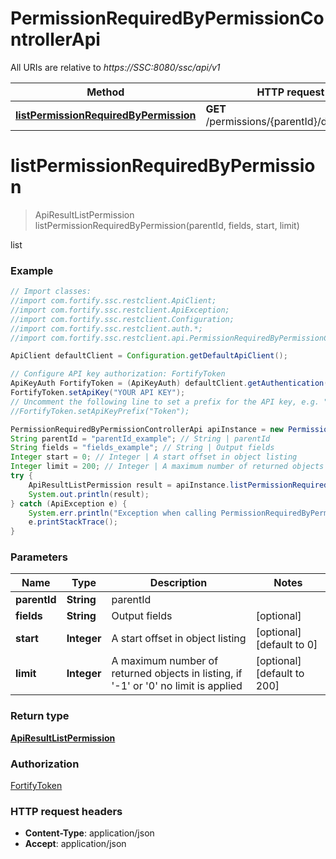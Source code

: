 # PermissionRequiredByPermissionControllerApi

All URIs are relative to *https://SSC:8080/ssc/api/v1*

Method | HTTP request | Description
------------- | ------------- | -------------
[**listPermissionRequiredByPermission**](PermissionRequiredByPermissionControllerApi.md#listPermissionRequiredByPermission) | **GET** /permissions/{parentId}/dependsOn | list


<a name="listPermissionRequiredByPermission"></a>
# **listPermissionRequiredByPermission**
> ApiResultListPermission listPermissionRequiredByPermission(parentId, fields, start, limit)

list

### Example
```java
// Import classes:
//import com.fortify.ssc.restclient.ApiClient;
//import com.fortify.ssc.restclient.ApiException;
//import com.fortify.ssc.restclient.Configuration;
//import com.fortify.ssc.restclient.auth.*;
//import com.fortify.ssc.restclient.api.PermissionRequiredByPermissionControllerApi;

ApiClient defaultClient = Configuration.getDefaultApiClient();

// Configure API key authorization: FortifyToken
ApiKeyAuth FortifyToken = (ApiKeyAuth) defaultClient.getAuthentication("FortifyToken");
FortifyToken.setApiKey("YOUR API KEY");
// Uncomment the following line to set a prefix for the API key, e.g. "Token" (defaults to null)
//FortifyToken.setApiKeyPrefix("Token");

PermissionRequiredByPermissionControllerApi apiInstance = new PermissionRequiredByPermissionControllerApi();
String parentId = "parentId_example"; // String | parentId
String fields = "fields_example"; // String | Output fields
Integer start = 0; // Integer | A start offset in object listing
Integer limit = 200; // Integer | A maximum number of returned objects in listing, if '-1' or '0' no limit is applied
try {
    ApiResultListPermission result = apiInstance.listPermissionRequiredByPermission(parentId, fields, start, limit);
    System.out.println(result);
} catch (ApiException e) {
    System.err.println("Exception when calling PermissionRequiredByPermissionControllerApi#listPermissionRequiredByPermission");
    e.printStackTrace();
}
```

### Parameters

Name | Type | Description  | Notes
------------- | ------------- | ------------- | -------------
 **parentId** | **String**| parentId |
 **fields** | **String**| Output fields | [optional]
 **start** | **Integer**| A start offset in object listing | [optional] [default to 0]
 **limit** | **Integer**| A maximum number of returned objects in listing, if &#39;-1&#39; or &#39;0&#39; no limit is applied | [optional] [default to 200]

### Return type

[**ApiResultListPermission**](ApiResultListPermission.md)

### Authorization

[FortifyToken](../README.md#FortifyToken)

### HTTP request headers

 - **Content-Type**: application/json
 - **Accept**: application/json

